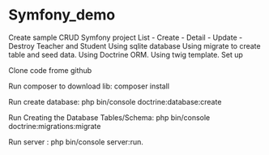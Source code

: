 # Symfony_demo
Create sample CRUD Symfony project
List - Create - Detail - Update - Destroy Teacher and Student
Using sqlite database
Using migrate to create table and seed data.
Using Doctrine ORM.
Using twig template.
Set up

Clone code frome github

Run composer to download lib: composer install

Run create database: php bin/console doctrine:database:create

Run Creating the Database Tables/Schema: php bin/console doctrine:migrations:migrate

Run server : php bin/console server:run.
